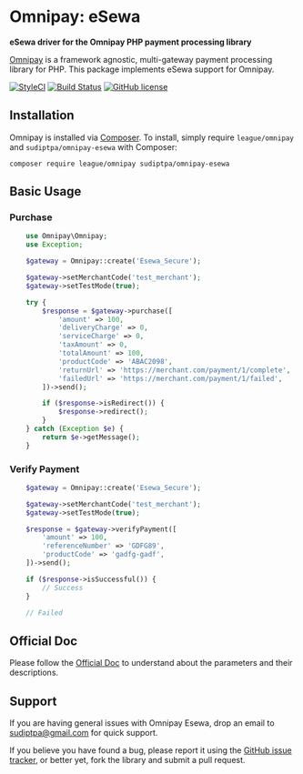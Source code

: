 # Omnipay: eSewa

**eSewa driver for the Omnipay PHP payment processing library**

[Omnipay](https://github.com/thephpleague/omnipay) is a framework agnostic, multi-gateway payment
processing library for PHP. This package implements eSewa support for Omnipay.

[![StyleCI](https://github.styleci.io/repos/75586885/shield?branch=master&format=flat)](https://github.styleci.io/repos/75586885)
[![Build Status](https://travis-ci.org/sudiptpa/esewa.svg?branch=master)](https://travis-ci.org/sudiptpa/esewa)
[![GitHub license](https://img.shields.io/badge/license-MIT-blue.svg)](https://raw.githubusercontent.com/sudiptpa/esewa/master/LICENSE)

## Installation

Omnipay is installed via [Composer](http://getcomposer.org/). To install, simply require `league/omnipay` and `sudiptpa/omnipay-esewa` with Composer:

```
composer require league/omnipay sudiptpa/omnipay-esewa
```

## Basic Usage

### Purchase

```php
    use Omnipay\Omnipay;
    use Exception;

    $gateway = Omnipay::create('Esewa_Secure');

    $gateway->setMerchantCode('test_merchant');
    $gateway->setTestMode(true);

    try {
        $response = $gateway->purchase([
            'amount' => 100,
            'deliveryCharge' => 0,
            'serviceCharge' => 0,
            'taxAmount' => 0,
            'totalAmount' => 100,
            'productCode' => 'ABAC2098',
            'returnUrl' => 'https://merchant.com/payment/1/complete',
            'failedUrl' => 'https://merchant.com/payment/1/failed',
        ])->send();

        if ($response->isRedirect()) {
            $response->redirect();
        }
    } catch (Exception $e) {
        return $e->getMessage();
    }
```

### Verify Payment

```php
    $gateway = Omnipay::create('Esewa_Secure');

    $gateway->setMerchantCode('test_merchant');
    $gateway->setTestMode(true);

    $response = $gateway->verifyPayment([
        'amount' => 100,
        'referenceNumber' => 'GDFG89',
        'productCode' => 'gadfg-gadf',
    ])->send();

    if ($response->isSuccessful()) {
        // Success
    }

    // Failed
```

## Official Doc

Please follow the [Official Doc](https://developer.esewa.com.np) to understand about the parameters and their descriptions.

## Support

If you are having general issues with Omnipay Esewa, drop an email to sudiptpa@gmail.com for quick support.

If you believe you have found a bug, please report it using the [GitHub issue tracker](https://github.com/sudiptpa/esewa/issues),
or better yet, fork the library and submit a pull request.

